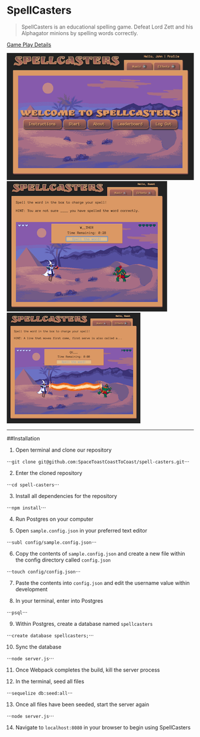 # SpellCasters
> SpellCasters is an educational spelling game. Defeat Lord Zett and his Alphagator minions by spelling words correctly.

[Game Play Details](https://github.com/SpaceToastCoastToCoast/spell-casters/wiki/Game-Information)

![](https://github.com/SpaceToastCoastToCoast/spell-casters/blob/develop/github_images/sc_mainscr.png)
![](https://github.com/SpaceToastCoastToCoast/spell-casters/blob/develop/github_images/sp_scr1.png)
![](https://github.com/SpaceToastCoastToCoast/spell-casters/blob/develop/github_images/sp_scr2.png)

---

##Installation

1. Open terminal and clone our repository

⋅⋅⋅`git clone git@github.com:SpaceToastCoastToCoast/spell-casters.git`⋅⋅⋅

2. Enter the cloned repository

⋅⋅⋅`cd spell-casters`⋅⋅⋅

3. Install all dependencies for the repository

⋅⋅⋅`npm install`⋅⋅⋅

4. Run Postgres on your computer

5. Open `sample.config.json` in your preferred text editor

⋅⋅⋅`subl config/sample.config.json`⋅⋅⋅

6. Copy the contents of `sample.config.json` and create a new file within the
config directory called `config.json`

⋅⋅⋅`touch config/config.json`⋅⋅⋅

7. Paste the contents into `config.json` and edit the username value within
development

8. In your terminal, enter into Postgres

⋅⋅⋅`psql`⋅⋅⋅

9. Within Postgres, create a database named `spellcasters`

⋅⋅⋅`create database spellcasters;`⋅⋅⋅

10. Sync the database

⋅⋅⋅`node server.js`⋅⋅⋅

11. Once Webpack completes the build, kill the server process

12. In the terminal, seed all files

⋅⋅⋅`sequelize db:seed:all`⋅⋅⋅

13. Once all files have been seeded, start the server again

⋅⋅⋅`node server.js`⋅⋅⋅

14. Navigate to `localhost:8080` in your browser to begin using SpellCasters
